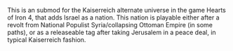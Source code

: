 This is an submod for the Kaiserreich alternate universe in the game Hearts of Iron 4, that adds Israel as a nation. 
This nation is playable either after a revolt from National Populist Syria/collapsing Ottoman Empire (in some paths), or as a releaseable tag after taking Jerusalem in a peace deal, in typical Kaiserreich fashion.
